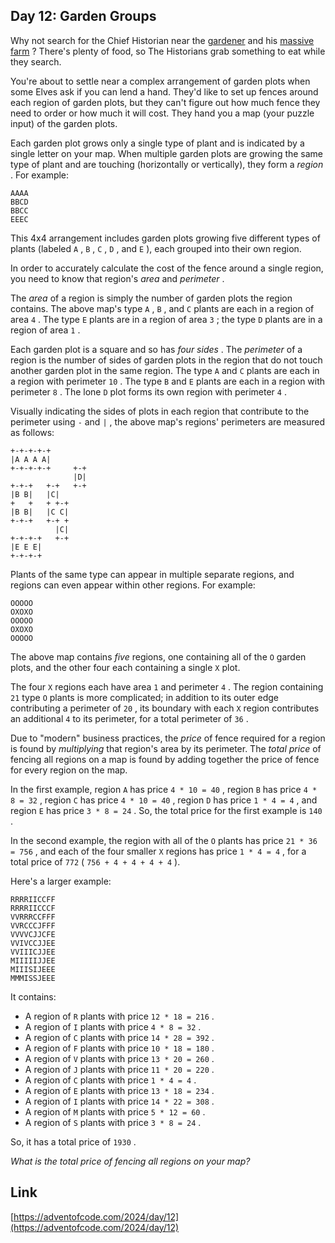## Day 12: Garden Groups

Why not search for the Chief Historian near the [gardener](/2023/day/5) and his [massive farm](/2023/day/21) ? There's plenty of food, so The Historians grab something to eat while they search.

You're about to settle near a complex arrangement of garden plots when some Elves ask if you can lend a hand. They'd like to set up fences around each region of garden plots, but they can't figure out how much fence they need to order or how much it will cost. They hand you a map (your puzzle input) of the garden plots.

Each garden plot grows only a single type of plant and is indicated by a single letter on your map. When multiple garden plots are growing the same type of plant and are touching (horizontally or vertically), they form a _region_ . For example:

```
AAAA
BBCD
BBCC
EEEC
```

This 4x4 arrangement includes garden plots growing five different types of plants (labeled `A` , `B` , `C` , `D` , and `E` ), each grouped into their own region.

In order to accurately calculate the cost of the fence around a single region, you need to know that region's _area_ and _perimeter_ .

The _area_ of a region is simply the number of garden plots the region contains. The above map's type `A` , `B` , and `C` plants are each in a region of area `4` . The type `E` plants are in a region of area `3` ; the type `D` plants are in a region of area `1` .

Each garden plot is a square and so has _four sides_ . The _perimeter_ of a region is the number of sides of garden plots in the region that do not touch another garden plot in the same region. The type `A` and `C` plants are each in a region with perimeter `10` . The type `B` and `E` plants are each in a region with perimeter `8` . The lone `D` plot forms its own region with perimeter `4` .

Visually indicating the sides of plots in each region that contribute to the perimeter using `-` and `|` , the above map's regions' perimeters are measured as follows:

```
+-+-+-+-+
|A A A A|
+-+-+-+-+     +-+
              |D|
+-+-+   +-+   +-+
|B B|   |C|
+   +   + +-+
|B B|   |C C|
+-+-+   +-+ +
          |C|
+-+-+-+   +-+
|E E E|
+-+-+-+
```

Plants of the same type can appear in multiple separate regions, and regions can even appear within other regions. For example:

```
OOOOO
OXOXO
OOOOO
OXOXO
OOOOO
```

The above map contains _five_ regions, one containing all of the `O` garden plots, and the other four each containing a single `X` plot.

The four `X` regions each have area `1` and perimeter `4` . The region containing `21` type `O` plants is more complicated; in addition to its outer edge contributing a perimeter of `20` , its boundary with each `X` region contributes an additional `4` to its perimeter, for a total perimeter of `36` .

Due to "modern" business practices, the _price_ of fence required for a region is found by _multiplying_ that region's area by its perimeter. The _total price_ of fencing all regions on a map is found by adding together the price of fence for every region on the map.

In the first example, region `A` has price `4 * 10 = 40` , region `B` has price `4 * 8 = 32` , region `C` has price `4 * 10 = 40` , region `D` has price `1 * 4 = 4` , and region `E` has price `3 * 8 = 24` . So, the total price for the first example is `140` .

In the second example, the region with all of the `O` plants has price `21 * 36 = 756` , and each of the four smaller `X` regions has price `1 * 4 = 4` , for a total price of `772` ( `756 + 4 + 4 + 4 + 4` ).

Here's a larger example:

```
RRRRIICCFF
RRRRIICCCF
VVRRRCCFFF
VVRCCCJFFF
VVVVCJJCFE
VVIVCCJJEE
VVIIICJJEE
MIIIIIJJEE
MIIISIJEEE
MMMISSJEEE
```

It contains:

- A region of `R` plants with price `12 * 18 = 216` .
- A region of `I` plants with price `4 * 8 = 32` .
- A region of `C` plants with price `14 * 28 = 392` .
- A region of `F` plants with price `10 * 18 = 180` .
- A region of `V` plants with price `13 * 20 = 260` .
- A region of `J` plants with price `11 * 20 = 220` .
- A region of `C` plants with price `1 * 4 = 4` .
- A region of `E` plants with price `13 * 18 = 234` .
- A region of `I` plants with price `14 * 22 = 308` .
- A region of `M` plants with price `5 * 12 = 60` .
- A region of `S` plants with price `3 * 8 = 24` .

So, it has a total price of `1930` .

_What is the total price of fencing all regions on your map?_

## Link

[https://adventofcode.com/2024/day/12](https://adventofcode.com/2024/day/12)
